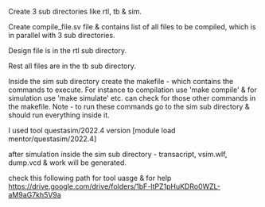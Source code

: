Create 3 sub directories like rtl, tb & sim.

Create compile_file.sv file & contains list of all files to be compiled, which is in parallel with 3 sub directories.

Design file is in the rtl sub directory.

Rest all files are in the tb sub directory.

Inside the sim sub directory create the makefile - which contains the commands to execute. For instance to compilation use 'make compile' & for simulation use 'make simulate' etc.
can check for those other commands in the makefile. Note - to run these commands go to the sim sub directory & should run everything inside it.

I used tool questasim/2022.4 version [module load mentor/questasim/2022.4]

after simulation inside the sim sub directory - transacript, vsim.wlf, dump.vcd & work will be generated.

check this following path for tool uasge & for help 
https://drive.google.com/drive/folders/1bF-ltPZ1pHuKDRo0WZL-aM9aG7kh5V9a
